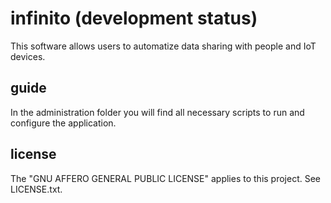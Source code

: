 # infinito (development status)
This software allows users to automatize data sharing with people and IoT devices.

## guide
In the administration folder you will find all necessary scripts to run and configure the application.

## license
The "GNU AFFERO GENERAL PUBLIC LICENSE" applies to this project. See LICENSE.txt.
